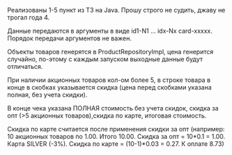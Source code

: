 Реализованы 1-5 пункт из ТЗ на Java. Прошу строго не судить, джаву не трогал года 4.

Данные передаются в аргументы в виде id1-N1 ... idx-Nx card-xxxxx.
Порядок передачи аргументов не важен.

Объекты товаров генерятся в ProductRepositoryImpl, цена генерится случайно, по-этому с каждым запуском выходные данные
будут отличаться.

При наличии акционных товаров кол-ом более 5, в строке товара в конце в скобках указывается скидка (цена перед скобками
указана полная, без учета скидки).

В конце чека указана ПОЛНАЯ стоимость без учета скидок, скидка за опт (>5 акционных товаров),скидка по карте, итоговая
стоимость.

Скидка по карте считается после применения скидки за опт (например: 10 акционных товаров по 1.00. Итого 10.00. Скидка за
опт = 10*0.1 = 1.00. Карта SILVER (-3%). Скидка по карте = (10-1)*0.03 = 0.27. К оплате 8.73)